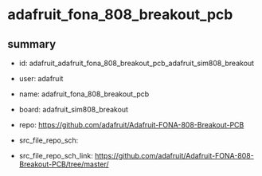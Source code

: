 # adafruit_fona_808_breakout_pcb
 
## summary 
* id: adafruit_adafruit_fona_808_breakout_pcb_adafruit_sim808_breakout
* user: adafruit
* name: adafruit_fona_808_breakout_pcb
* board: adafruit_sim808_breakout
* repo: https://github.com/adafruit/Adafruit-FONA-808-Breakout-PCB



* src_file_repo_sch: 
* src_file_repo_sch_link: https://github.com/adafruit/Adafruit-FONA-808-Breakout-PCB/tree/master/






